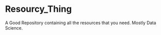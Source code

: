 # Resourcy_Thing
A Good Repository containing all the resources that you need. Mostly Data Science.

